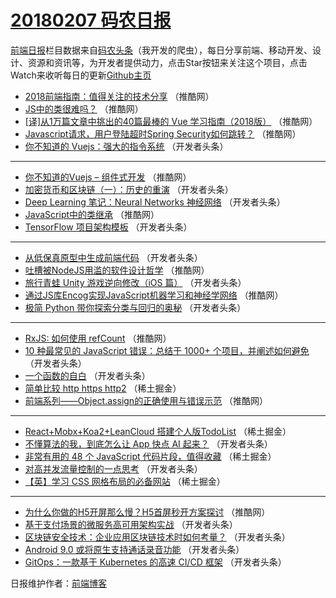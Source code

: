 # [20180207 码农日报](http://hao.caibaojian.com/date/2018/02/07)

[前端日报](http://caibaojian.com/c/news)栏目数据来自[码农头条](http://hao.caibaojian.com/)（我开发的爬虫），每日分享前端、移动开发、设计、资源和资讯等，为开发者提供动力，点击Star按钮来关注这个项目，点击Watch来收听每日的更新[Github主页](https://github.com/kujian/frontendDaily)
* [2018前端指南：值得关注的技术分享](http://hao.caibaojian.com/64659.html) （推酷网）
* [JS中的类很难吗？](http://hao.caibaojian.com/64658.html) （推酷网）
* [[译]从1万篇文章中挑出的40篇最棒的 Vue 学习指南（2018版）](http://hao.caibaojian.com/64653.html) （推酷网）
* [Javascript请求，用户登陆超时Spring Security如何跳转？](http://hao.caibaojian.com/64655.html) （推酷网）
* [你不知道的 Vuejs：强大的指令系统](http://hao.caibaojian.com/64609.html) （开发者头条）

***
* [你不知道的Vuejs &#8211; 组件式开发](http://hao.caibaojian.com/64651.html) （推酷网）
* [加密货币和区块链（一）：历史的重演](http://hao.caibaojian.com/64602.html) （开发者头条）
* [Deep Learning 笔记：Neural Networks 神经网络](http://hao.caibaojian.com/64616.html) （开发者头条）
* [JavaScript中的类继承](http://hao.caibaojian.com/64647.html) （推酷网）
* [TensorFlow 项目架构模板](http://hao.caibaojian.com/64607.html) （开发者头条）

***
* [从低保真原型中生成前端代码](http://hao.caibaojian.com/64606.html) （开发者头条）
* [吐槽被NodeJS用滥的软件设计哲学](http://hao.caibaojian.com/64648.html) （推酷网）
* [旅行青蛙 Unity 游戏逆向修改（iOS 篇）](http://hao.caibaojian.com/64600.html) （开发者头条）
* [通过JS库Encog实现JavaScript机器学习和神经学网络](http://hao.caibaojian.com/64650.html) （推酷网）
* [极简 Python 带你探索分类与回归的奥秘](http://hao.caibaojian.com/64611.html) （开发者头条）

***
* [RxJS: 如何使用 refCount](http://hao.caibaojian.com/64657.html) （推酷网）
* [10 种最常见的 JavaScript 错误：总结于 1000+ 个项目，并阐述如何避免](http://hao.caibaojian.com/64605.html) （开发者头条）
* [一个函数的自白](http://hao.caibaojian.com/64596.html) （开发者头条）
* [简单比较 http https http2](http://hao.caibaojian.com/64594.html) （稀土掘金）
* [前端系列——Object.assign的正确使用与错误示范](http://hao.caibaojian.com/64649.html) （推酷网）

***
* [React+Mobx+Koa2+LeanCloud 搭建个人版TodoList](http://hao.caibaojian.com/64595.html) （稀土掘金）
* [不懂算法的我，到底怎么让 App 快点 AI 起来？](http://hao.caibaojian.com/64610.html) （开发者头条）
* [非常有用的 48 个 JavaScript 代码片段，值得收藏](http://hao.caibaojian.com/64588.html) （稀土掘金）
* [对高并发流量控制的一点思考](http://hao.caibaojian.com/64599.html) （开发者头条）
* [【英】学习 CSS 网格布局的必备网站](http://hao.caibaojian.com/64579.html) （稀土掘金）

***
* [为什么你做的H5开屏那么慢？H5首屏秒开方案探讨](http://hao.caibaojian.com/64652.html) （推酷网）
* [基于支付场景的微服务高可用架构实战](http://hao.caibaojian.com/64601.html) （开发者头条）
* [区块链安全技术：企业应用区块链技术时如何考量？](http://hao.caibaojian.com/64612.html) （开发者头条）
* [Android 9.0 或将原生支持通话录音功能](http://hao.caibaojian.com/64613.html) （开发者头条）
* [GitOps：一款基于 Kubernetes 的高速 CI/CD 框架](http://hao.caibaojian.com/64603.html) （开发者头条）

日报维护作者：[前端博客](http://caibaojian.com/) 